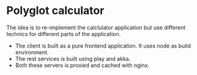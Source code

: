 Polyglot calculator
===================
The idea is to re-implement the calclulator application but use different
technics for different parts of the application.
+ The client is built as a pure frontend application. It uses node 
as build environment.
+ The rest services is built using play and akka.
+ Both these servers is proxied and cached with nginx. 
